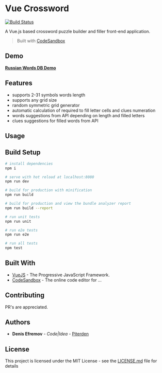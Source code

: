 # Vue Crossword

[![Build Status](https://travis-ci.com/Piterden/vue-crossword.svg?branch=master)](https://travis-ci.com/Piterden/vue-crossword)

A Vue.js based crossword puzzle builder and filler front-end application.

> Built with [CodeSandbox](https://codesandbox.io)

## Demo

[**Russian Words DB Demo**](https://0l3q5ozyl.codesandbox.io/)

## Features

- supports 2-31 symbols words length
- supports any grid size
- random symmetric grid generator
- automatic calculation of required to fill letter cells and clues numeration
- words suggestions from API depending on length and filled letters
- clues suggestions for filled words from API

## Usage



## Build Setup

``` bash
# install dependencies
npm i

# serve with hot reload at localhost:8080
npm run dev

# build for production with minification
npm run build

# build for production and view the bundle analyzer report
npm run build --report

# run unit tests
npm run unit

# run e2e tests
npm run e2e

# run all tests
npm test
```

## Built With

- [VueJS](https://vuejs.org/) - The Progressive JavaScript Framework.
- [CodeSandbox](https://codesandbox.io) - The online code editor for ...

## Contributing

PR's are appreciated.

## Authors

- **Denis Efremov** - *Code|Idea* - [Piterden](https://github.com/Piterden)

## License

This project is licensed under the MIT License - see the [LICENSE.md](https://github.com/Piterden/chessbot/blob/master/LICENSE.md) file for details